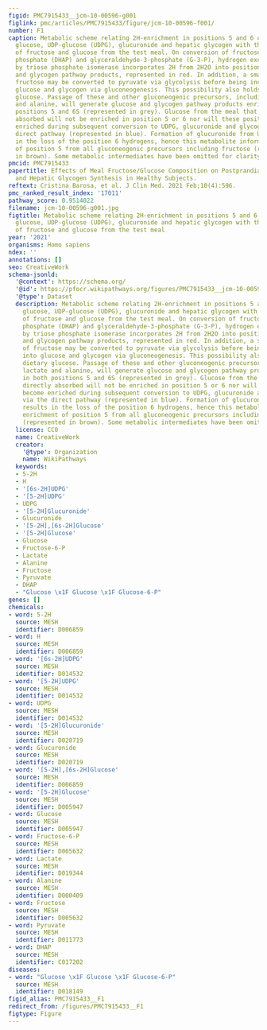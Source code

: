 ```yaml
---
figid: PMC7915433__jcm-10-00596-g001
figlink: pmc/articles/PMC7915433/figure/jcm-10-00596-f001/
number: F1
caption: Metabolic scheme relating 2H-enrichment in positions 5 and 6 of circulating
  glucose, UDP-glucose (UDPG), glucuronide and hepatic glycogen with the utilization
  of fructose and glucose from the test meal. On conversion of fructose to dihydroxyacetone
  phosphate (DHAP) and glyceraldehyde-3-phosphate (G-3-P), hydrogen exchange mediated
  by triose phosphate isomerase incorporates 2H from 2H2O into position 5 of glucose
  and glycogen pathway products, represented in red. In addition, a small amount of
  fructose may be converted to pyruvate via glycolysis before being incorporated into
  glucose and glycogen via gluconeogenesis. This possibility also holds for dietary
  glucose. Passage of these and other gluconeogenic precursors, including lactate
  and alanine, will generate glucose and glycogen pathway products enriched in both
  positions 5 and 6S (represented in grey). Glucose from the meal that is directly
  absorbed will not be enriched in position 5 or 6 nor will these positions become
  enriched during subsequent conversion to UDPG, glucuronide and glycogen via the
  direct pathway (represented in blue). Formation of glucuronide from UDPG results
  in the loss of the position 6 hydrogens, hence this metabolite informs enrichment
  of position 5 from all gluconeogenic precursors including fructose (represented
  in brown). Some metabolic intermediates have been omitted for clarity.
pmcid: PMC7915433
papertitle: Effects of Meal Fructose/Glucose Composition on Postprandial Glucose Appearance
  and Hepatic Glycogen Synthesis in Healthy Subjects.
reftext: Cristina Barosa, et al. J Clin Med. 2021 Feb;10(4):596.
pmc_ranked_result_index: '17011'
pathway_score: 0.9514022
filename: jcm-10-00596-g001.jpg
figtitle: Metabolic scheme relating 2H-enrichment in positions 5 and 6 of circulating
  glucose, UDP-glucose (UDPG), glucuronide and hepatic glycogen with the utilization
  of fructose and glucose from the test meal
year: '2021'
organisms: Homo sapiens
ndex: ''
annotations: []
seo: CreativeWork
schema-jsonld:
  '@context': https://schema.org/
  '@id': https://pfocr.wikipathways.org/figures/PMC7915433__jcm-10-00596-g001.html
  '@type': Dataset
  description: Metabolic scheme relating 2H-enrichment in positions 5 and 6 of circulating
    glucose, UDP-glucose (UDPG), glucuronide and hepatic glycogen with the utilization
    of fructose and glucose from the test meal. On conversion of fructose to dihydroxyacetone
    phosphate (DHAP) and glyceraldehyde-3-phosphate (G-3-P), hydrogen exchange mediated
    by triose phosphate isomerase incorporates 2H from 2H2O into position 5 of glucose
    and glycogen pathway products, represented in red. In addition, a small amount
    of fructose may be converted to pyruvate via glycolysis before being incorporated
    into glucose and glycogen via gluconeogenesis. This possibility also holds for
    dietary glucose. Passage of these and other gluconeogenic precursors, including
    lactate and alanine, will generate glucose and glycogen pathway products enriched
    in both positions 5 and 6S (represented in grey). Glucose from the meal that is
    directly absorbed will not be enriched in position 5 or 6 nor will these positions
    become enriched during subsequent conversion to UDPG, glucuronide and glycogen
    via the direct pathway (represented in blue). Formation of glucuronide from UDPG
    results in the loss of the position 6 hydrogens, hence this metabolite informs
    enrichment of position 5 from all gluconeogenic precursors including fructose
    (represented in brown). Some metabolic intermediates have been omitted for clarity.
  license: CC0
  name: CreativeWork
  creator:
    '@type': Organization
    name: WikiPathways
  keywords:
  - 5-2H
  - H
  - '[6s-2H]UDPG'
  - '[5-2H]UDPG'
  - UDPG
  - '[5-2H]Glucuronide'
  - Glucuronide
  - '[5-2H],[6s-2H]Glucose'
  - '[5-2H]Glucose'
  - Glucose
  - Fructose-6-P
  - Lactate
  - Alanine
  - Fructose
  - Pyruvate
  - DHAP
  - "Glucose \x1F Glucose \x1F Glucose-6-P"
genes: []
chemicals:
- word: 5-2H
  source: MESH
  identifier: D006859
- word: H
  source: MESH
  identifier: D006859
- word: '[6s-2H]UDPG'
  source: MESH
  identifier: D014532
- word: '[5-2H]UDPG'
  source: MESH
  identifier: D014532
- word: UDPG
  source: MESH
  identifier: D014532
- word: '[5-2H]Glucuronide'
  source: MESH
  identifier: D020719
- word: Glucuronide
  source: MESH
  identifier: D020719
- word: '[5-2H],[6s-2H]Glucose'
  source: MESH
  identifier: D006859
- word: '[5-2H]Glucose'
  source: MESH
  identifier: D005947
- word: Glucose
  source: MESH
  identifier: D005947
- word: Fructose-6-P
  source: MESH
  identifier: D005632
- word: Lactate
  source: MESH
  identifier: D019344
- word: Alanine
  source: MESH
  identifier: D000409
- word: Fructose
  source: MESH
  identifier: D005632
- word: Pyruvate
  source: MESH
  identifier: D011773
- word: DHAP
  source: MESH
  identifier: C017202
diseases:
- word: "Glucose \x1F Glucose \x1F Glucose-6-P"
  source: MESH
  identifier: D018149
figid_alias: PMC7915433__F1
redirect_from: /figures/PMC7915433__F1
figtype: Figure
---
```


